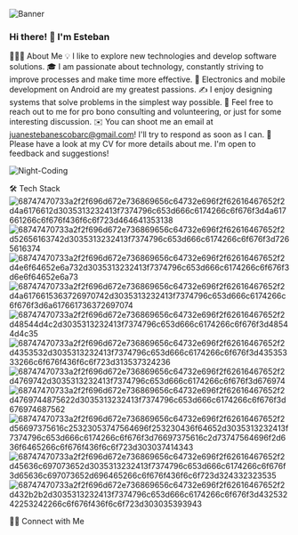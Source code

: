 ![Banner](https://github.com/Jeec6321/jeec6321/assets/101651473/7d65561c-abd7-48fe-9506-557a5817d5c1)

### Hi there! 👋 I'm Esteban

👨🏻‍💻  About Me
💡  I like to explore new technologies and develop software solutions.
🎓  I am passionate about technology, constantly striving to improve processes and make time more effective.
🌱  Electronics and mobile development on Android are my greatest passions.
✍️  I enjoy designing systems that solve problems in the simplest way possible.
💬  Feel free to reach out to me for pro bono consulting and volunteering, or just for some interesting discussion.
✉️  You can shoot me an email at juanestebanescobarc@gmail.com! I'll try to respond as soon as I can.
📄  Please have a look at my CV for more details about me. I'm open to feedback and suggestions!

![Night-Coding](https://github.com/Jeec6321/jeec6321/assets/101651473/fc22f5bb-d30a-4eb7-9b0a-5dddacb802cf)

🛠  Tech Stack
![68747470733a2f2f696d672e736869656c64732e696f2f62616467652f2d4a6176612d3035313232413f7374796c653d666c6174266c6f676f3d4a617661266c6f676f436f6c6f723d464641353138](https://github.com/Jeec6321/jeec6321/assets/101651473/37559b65-d974-48af-8242-aab77377f88e)
![68747470733a2f2f696d672e736869656c64732e696f2f62616467652f2d52656163742d3035313232413f7374796c653d666c6174266c6f676f3d7265616374](https://github.com/Jeec6321/jeec6321/assets/101651473/c0f882e6-5923-459c-98fa-c651e9cf340f)
![68747470733a2f2f696d672e736869656c64732e696f2f62616467652f2d4e6f64652e6a732d3035313232413f7374796c653d666c6174266c6f676f3d6e6f64652e6a73](https://github.com/Jeec6321/jeec6321/assets/101651473/ebc641de-e9d2-4c6f-bffb-9da3d4cceab5)
![68747470733a2f2f696d672e736869656c64732e696f2f62616467652f2d4a6176615363726970742d3035313232413f7374796c653d666c6174266c6f676f3d6a617661736372697074](https://github.com/Jeec6321/jeec6321/assets/101651473/cb731ecd-c0a2-4501-b817-d51f9fb747e8)
![68747470733a2f2f696d672e736869656c64732e696f2f62616467652f2d48544d4c2d3035313232413f7374796c653d666c6174266c6f676f3d48544d4c35](https://github.com/Jeec6321/jeec6321/assets/101651473/3df24b62-2a88-4c3e-89d2-d7d9da1ba394)
![68747470733a2f2f696d672e736869656c64732e696f2f62616467652f2d4353532d3035313232413f7374796c653d666c6174266c6f676f3d43535333266c6f676f436f6c6f723d313537324236](https://github.com/Jeec6321/jeec6321/assets/101651473/b40dddff-36cb-4d29-8bff-6cecfd78201b)
![68747470733a2f2f696d672e736869656c64732e696f2f62616467652f2d4769742d3035313232413f7374796c653d666c6174266c6f676f3d676974](https://github.com/Jeec6321/jeec6321/assets/101651473/2eade129-37a6-443e-ad62-725daaebb14c)
![68747470733a2f2f696d672e736869656c64732e696f2f62616467652f2d4769744875622d3035313232413f7374796c653d666c6174266c6f676f3d676974687562](https://github.com/Jeec6321/jeec6321/assets/101651473/e9378fe7-db6f-4d00-86be-3b21e5881387)
![68747470733a2f2f696d672e736869656c64732e696f2f62616467652f2d56697375616c25323053747564696f253230436f64652d3035313232413f7374796c653d666c6174266c6f676f3d76697375616c2d73747564696f2d636f6465266c6f676f436f6c6f723d303037414343](https://github.com/Jeec6321/jeec6321/assets/101651473/d3e033a8-5536-4459-8798-894f0986a71a)
![68747470733a2f2f696d672e736869656c64732e696f2f62616467652f2d45636c697073652d3035313232413f7374796c653d666c6174266c6f676f3d65636c697073652d696465266c6f676f436f6c6f723d324332323535](https://github.com/Jeec6321/jeec6321/assets/101651473/b8113089-bf55-436b-bd8b-b64d1843c7b5)
![68747470733a2f2f696d672e736869656c64732e696f2f62616467652f2d432b2b2d3035313232413f7374796c653d666c6174266c6f676f3d43253242253242266c6f676f436f6c6f723d303035393943](https://github.com/Jeec6321/jeec6321/assets/101651473/09770eff-f3e2-47db-bfe3-a7d049745838)

🤝🏻  Connect with Me


<!--
**Jeec6321/jeec6321** is a ✨ _special_ ✨ repository because its `README.md` (this file) appears on your GitHub profile.

Here are some ideas to get you started:

- 🔭 I’m currently working on ...
- 🌱 I’m currently learning ...
- 👯 I’m looking to collaborate on ...
- 🤔 I’m looking for help with ...
- 💬 Ask me about ...
- 📫 How to reach me: ...
- 😄 Pronouns: ...
- ⚡ Fun fact: ...
-->
